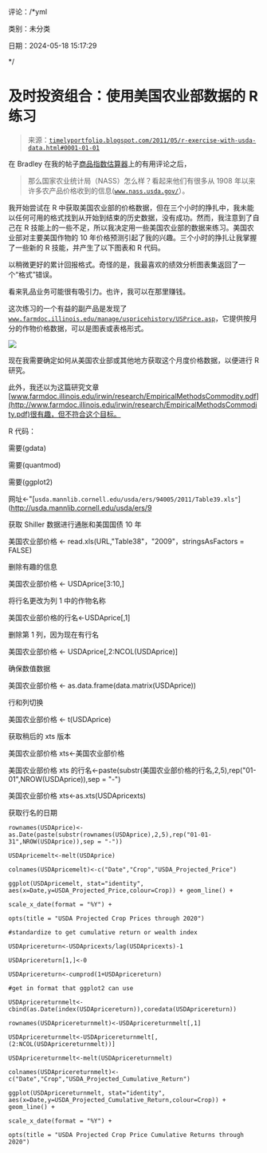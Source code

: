 评论：/*yml

类别：未分类

日期：2024-05-18 15:17:29

*/

# 及时投资组合：使用美国农业部数据的 R 练习

> 来源：[`timelyportfolio.blogspot.com/2011/05/r-exercise-with-usda-data.html#0001-01-01`](http://timelyportfolio.blogspot.com/2011/05/r-exercise-with-usda-data.html#0001-01-01)

在 Bradley 在我的帖子[商品指数估算器](http://timelyportfolio.blogspot.com/2011/05/commodity-index-estimators.html)上的有用评论之后，

> 那么国家农业统计局（NASS）怎么样？看起来他们有很多从 1908 年以来许多农产品价格收到的信息([`www.nass.usda.gov/`](http://www.nass.usda.gov/)）。

我开始尝试在 R 中获取美国农业部的价格数据，但在三个小时的挣扎中，我未能以任何可用的格式找到从开始到结束的历史数据，没有成功。然而，我注意到了自己在 R 技能上的一些不足，所以我决定用一些美国农业部的数据来练习。美国农业部对主要美国作物的 10 年价格预测引起了我的兴趣。三个小时的挣扎让我掌握了一些新的 R 技能，并产生了以下图表和 R 代码。

以稍微更好的累计回报格式。奇怪的是，我最喜欢的绩效分析图表集返回了一个“格式”错误。

看来乳品业务可能很有吸引力。也许，我可以在那里赚钱。

这次练习的一个有益的副产品是发现了[`www.farmdoc.illinois.edu/manage/uspricehistory/USPrice.asp`](http://www.farmdoc.illinois.edu/manage/uspricehistory/USPrice.asp "http://www.farmdoc.illinois.edu/manage/uspricehistory/USPrice.asp")，它提供按月分的作物价格数据，可以是图表或表格形式。

![](img/4b31b681e9284331a180c29ed5456e0a.png)

现在我需要确定如何从美国农业部或其他地方获取这个月度价格数据，以便进行 R 研究。

此外，我还以为这篇研究文章[www.farmdoc.illinois.edu/irwin/research/EmpiricalMethodsCommodity.pdf](http://www.farmdoc.illinois.edu/irwin/research/EmpiricalMethodsCommodity.pdf)很有趣，但不符合这个目标。

R 代码：

需要(gdata)

需要(quantmod)

需要(ggplot2)

网址<-"[`usda.mannlib.cornell.edu/usda/ers/94005/2011/Table39.xls"`](http://usda.mannlib.cornell.edu/usda/ers/9

获取 Shiller 数据进行通胀和美国国债 10 年

美国农业部价格 <- read.xls(URL,"Table38"，"2009"，stringsAsFactors = FALSE)

删除有趣的信息

美国农业部价格 <- USDAprice[3:10,]

将行名更改为列 1 中的作物名称

美国农业部价格的行名<-USDAprice[,1]

删除第 1 列，因为现在有行名

美国农业部价格 <- USDAprice[,2:NCOL(USDAprice)]

确保数值数据

美国农业部价格 <- as.data.frame(data.matrix(USDAprice))

行和列切换

美国农业部价格 <- t(USDAprice)

获取稍后的 xts 版本

美国农业部价格 xts<-美国农业部价格

美国农业部价格 xts 的行名<-paste(substr(美国农业部价格的行名,2,5),rep("01-01",NROW(USDAprice)),sep = "-")

美国农业部价格 xts<-as.xts(USDApricexts)

获取行名的日期

`rownames(USDAprice)<-as.Date(paste(substr(rownames(USDAprice),2,5),rep("01-01-31",NROW(USDAprice)),sep = "-"))`

`USDApricemelt<-melt(USDAprice)`

`colnames(USDApricemelt)<-c("Date","Crop","USDA_Projected_Price")`

`ggplot(USDApricemelt, stat="identity", aes(x=Date,y=USDA_Projected_Price,colour=Crop)) + geom_line() +`

`scale_x_date(format = "%Y") +`

`opts(title = "USDA Projected Crop Prices through 2020")`

`#standardize to get cumulative return or wealth index`

`USDApricereturn<-USDApricexts/lag(USDApricexts)-1`

`USDApricereturn[1,]<-0`

`USDApricereturn<-cumprod(1+USDApricereturn)`

`#get in format that ggplot2 can use`

`USDApricereturnmelt<-cbind(as.Date(index(USDApricereturn)),coredata(USDApricereturn))`

`rownames(USDApricereturnmelt)<-USDApricereturnmelt[,1]`

`USDApricereturnmelt<-USDApricereturnmelt[,(2:NCOL(USDApricereturnmelt))]`

`USDApricereturnmelt<-melt(USDApricereturnmelt)`

`colnames(USDApricereturnmelt)<-c("Date","Crop","USDA_Projected_Cumulative_Return")`

`ggplot(USDApricereturnmelt, stat="identity", aes(x=Date,y=USDA_Projected_Cumulative_Return,colour=Crop)) + geom_line() +`

`scale_x_date(format = "%Y") +`

`opts(title = "USDA Projected Crop Price Cumulative Returns through 2020")`
